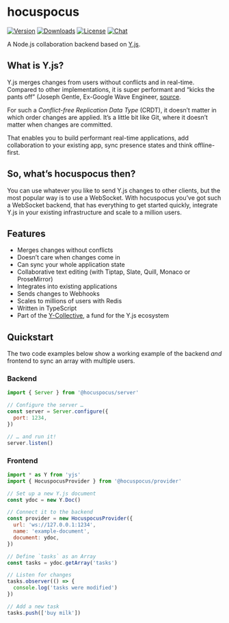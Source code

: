 # hocuspocus
[![Version](https://img.shields.io/npm/v/@hocuspocus/server.svg?label=version)](https://www.npmjs.com/package/@hocuspocus/server)
[![Downloads](https://img.shields.io/npm/dm/@hocuspocus/server.svg)](https://npmcharts.com/compare/@hocuspocus/server?minimal=true)
[![License](https://img.shields.io/npm/l/@hocuspocus/server.svg)](https://www.npmjs.com/package/@hocuspocus/server)
[![Chat](https://img.shields.io/badge/chat-on%20discord-7289da.svg?sanitize=true)](https://discord.gg/WtJ49jGshW)

A Node.js collaboration backend based on [Y.js](https://github.com/yjs/yjs).

## What is Y.js?
Y.js merges changes from users without conflicts and in real-time. Compared to other implementations, it is super performant and “kicks the pants off” (Joseph Gentle, Ex-Google Wave Engineer, [source](https://josephg.com/blog/crdts-are-the-future/).

For such a *Conflict-free Replication Data Type* (CRDT), it doesn’t matter in which order changes are applied. It’s a little bit like Git, where it doesn’t matter when changes are committed.

That enables you to build performant real-time applications, add collaboration to your existing app, sync presence states and think offline-first.

## So, what’s hocuspocus then?
You can use whatever you like to send Y.js changes to other clients, but the most popular way is to use a WebSocket. With hocuspocus you’ve got such a WebSocket backend, that has everything to get started quickly, integrate Y.js in your existing infrastructure and scale to a million users.

## Features
* Merges changes without conflicts
* Doesn’t care when changes come in
* Can sync your whole application state
* Collaborative text editing (with Tiptap, Slate, Quill, Monaco or ProseMirror)
* Integrates into existing applications
* Sends changes to Webhooks
* Scales to millions of users with Redis
* Written in TypeScript
* Part of the [Y-Collective](https://opencollective.com/y-collective), a fund for the Y.js ecosystem

## Quickstart
The two code examples below show a working example of the backend *and* frontend to sync an array with multiple users.

### Backend
```js
import { Server } from '@hocuspocus/server'

// Configure the server …
const server = Server.configure({
  port: 1234,
})

// … and run it!
server.listen()
```

### Frontend
```js
import * as Y from 'yjs'
import { HocuspocusProvider } from '@hocuspocus/provider'

// Set up a new Y.js document
const ydoc = new Y.Doc()

// Connect it to the backend
const provider = new HocuspocusProvider({
  url: 'ws://127.0.0.1:1234',
  name: 'example-document',
  document: ydoc,
})

// Define `tasks` as an Array
const tasks = ydoc.getArray('tasks')

// Listen for changes
tasks.observer(() => {
  console.log('tasks were modified')
})

// Add a new task
tasks.push(['buy milk'])
```
